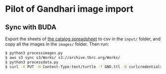 # Pilot of Gandhari image import


## Sync with BUDA

Export the sheets of [the catalog spreadsheet](https://docs.google.com/spreadsheets/d/1nFTW0dZOhkWCgWXpk8UF8WHEwW67xJlO1E8lLR5BXKw/edit#gid=577303632) to csv in the `input/` folder, and copy all the images in the `images/` folder. Then run:

```sh
$ python3 processimages.py
$ aws s3 sync s3/Works/ s3://archive.tbrc.org/Works/
$ python3 processdata.py
$ curl -X PUT -H Content-Type:text/turtle -T GND.ttl -K curlcredentials.txt -G http://fuseki.bdrc.io/fuseki/corerw/data --data-urlencode 'graph=http://purl.bdrc.io/graph/GND'
```
